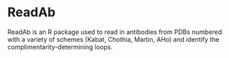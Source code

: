# ReadAb
ReadAb is an R package used to read in antibodies from PDBs numbered with a variety of schemes (Kabat, Chothia, Martin, AHo) and identify the complimentarity-determining loops.
